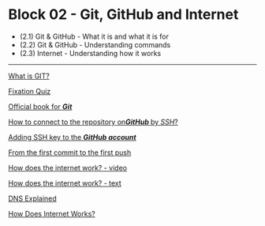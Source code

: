 # Block 02 - Git, GitHub and Internet

- (2.1) Git & GitHub - What it is and what it is for
- (2.2) Git & GitHub - Understanding commands
- (2.3) Internet - Understanding how it works

<hr>

<a href="https://www.youtube.com/watch?v=E6fK7-O8Ow0">What is GIT?</a>

<a href="https://forms.gle/pjdre9Dtv2vGN7aS6">Fixation Quiz</a>

<a href="https://git-scm.com/book/pt-br/v2">Official book for <strong><em>Git</em></strong></a>

<a href="https://help.github.com/en/articles/connecting-to-github-with-ssh">How to connect to the repository on<strong><em>GitHub </em></strong>by <em>SSH</em>?</a>

<a href="https://medium.com/@rgdev/como-adicionar-uma-chave-ssh-na-sua-conta-do-github-linux-e0f19bbc4265">Adding SSH key to the <strong><em>GitHub account</em></strong></a>

<a href="http://www.devfuria.com.br/git/tutorial-iniciando-git/">From the first commit to the first push</a>

<a href="https://www.youtube.com/embed/HNQD0qJ0TC4">How does the internet work? - video</a>

<a href="https://developer.mozilla.org/en-US/docs/Learn/Common_questions/How_does_the_Internet_work">How does the internet work? - text</a>

<a href="https://www.youtube.com/embed/72snZctFFtA">DNS Explained</a>

<a href="https://www.youtube.com/embed/ewrBalT_eBM">How Does Internet Works?</a>
